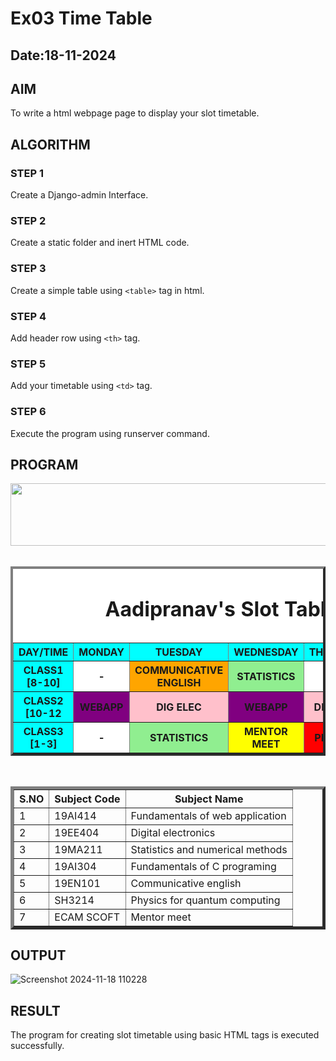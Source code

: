 # Ex03 Time Table
## Date:18-11-2024

## AIM
To write a html webpage page to display your slot timetable.

## ALGORITHM
### STEP 1
Create a Django-admin Interface.

### STEP 2
Create a static folder and inert HTML code.

### STEP 3
Create a simple table using ```<table>``` tag in html.

### STEP 4
Add header row using ```<th>``` tag.

### STEP 5
Add your timetable using ```<td>``` tag.

### STEP 6
Execute the program using runserver command.

## PROGRAM
<html>
    <head>
    </head>
    <body>
        <center>
        <img src="logo.png" width="780" height="100">
        </center>
        <br>
        <table align="center" BORDER="4" width="750" bgcolor="white" cellspacing="5" cellpadding="5">
        <caption><h1 align="center" > Aadipranav's Slot Table[24007963]</h1></caption>
            <TR align="center" bgcolor="cyan"> 
                <TH>DAY/TIME</TH><TH>MONDAY</TH><TH>TUESDAY</TH><TH>WEDNESDAY</TH><TH>THURSDAY</TH><TH>FRIDAY</TH><TH>SATURDAY</TH>
            </TR>  
            <TR> <TH bgcolor="cyan">CLASS1  [8-10]</TH>
                <TH bgcolor="white">-</TH>
                <TH bgcolor="orange">COMMUNICATIVE ENGLISH</TH>
                <TH bgcolor="lightgreen">STATISTICS</TH>
                <TH bgcolor="white">-</TH>
                <TH bgcolor="orange">COMMUNICATIVE ENGLISH</TH>
                <TH bgcolor="white">-</TH>
            </TR> 
            <TR>
                <TH bgcolor="cyan">CLASS2  [10-12</TH>
                <TH bgcolor="purple">WEBAPP</TH>
                <TH bgcolor="pink">DIG ELEC</TH>
                <TH bgcolor="purple">WEBAPP</TH>
                <TH bgcolor="pink">DIG ELEC</TH>
                <TH bgcolor="red">PHYSICS</TH>
                <TH bgcolor="gray">C PROGRAMING</TH>
            </TR>
            <TR>
                <TH bgcolor="cyan">CLASS3  [1-3]</TH><TH>-</TH>
                <TH bgcolor="lightgreen">STATISTICS</TH>
                <TH bgcolor="yellow">MENTOR MEET</TH>
                <TH bgcolor="red">PHYSICS</TH>
                <TH bgcolor="gray">C PROGRAMING</TH>
                <TH bgcolor="purple">WEBAPP</TH>
            </TR>
            <table align="center" width="540" cellspacing="2" cellpadding="4" border="5"</table>
                <br>
                <tr align="center"   >
                        <th >S.NO</th>
                        <th>Subject Code</th>
                        <th >Subject Name</th>
                  </tr>
                <tr>
                <td>1</td>
                <td>19AI414</td>
                <td>Fundamentals of web application</td>
                </tr>
                <tr>
                <td>2</td>
                <td>19EE404</td>
                <td>Digital electronics</td>
                </tr>
                <tr>
                <td>3</td>
                <td>19MA211</td>
                <td>Statistics and numerical methods</td>
                </tr>
                <tr>
                <td>4</td>
                <td>19AI304</td>
                <td>Fundamentals of C programing</td>
                </tr>
                <tr>
                <td>5</td>
                <td>19EN101</td>
                <td>Communicative english</td>
                </tr>
                <tr>
                <td>6</td>
                <td>SH3214</td>
                <td>Physics for quantum computing</td>
                </tr>
                <tr>
                    <td>7</td>
                    <td>ECAM SCOFT</td>
                    <td>Mentor meet</td>
                </tr>
        </table>
        </body>
        </html>

## OUTPUT

![Screenshot 2024-11-18 110228](https://github.com/user-attachments/assets/f3b412df-7689-4e15-8924-c518a1e26e41)

## RESULT
The program for creating slot timetable using basic HTML tags is executed successfully.

